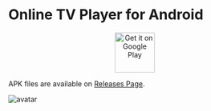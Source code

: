 # Online TV Player for Android

<div align=center>
<a href="https://play.google.com/store/apps/details?id=com.cy8018.tvplayer" target="_blank">
<img src="https://play.google.com/intl/en_us/badges/images/generic/en-play-badge.png" alt="Get it on Google Play" height="80"/>
</a>
</div>

APK files are available on [Releases Page][1].

![avatar](https://raw.githubusercontent.com/cy8018/Resources/master/tv/snapshot/snapshot_android_tv_1.png)

[1]: https://github.com/cy8018/TVPlayer.Android/releases "Releases"
